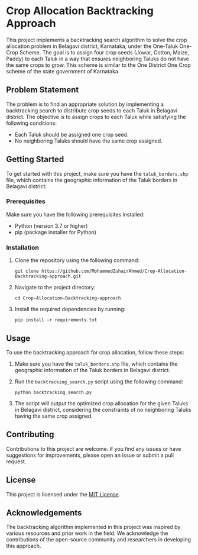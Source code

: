 # Crop Allocation Backtracking Approach

This project implements a backtracking search algorithm to solve the crop allocation problem in Belagavi district, Karnataka, under the One-Taluk One-Crop Scheme. The goal is to assign four crop seeds (Jowar, Cotton, Maize, Paddy) to each Taluk in a way that ensures neighboring Taluks do not have the same crops to grow. This scheme is similar to the One District One Crop scheme of the state government of Karnataka.

## Problem Statement

The problem is to find an appropriate solution by implementing a backtracking search to distribute crop seeds to each Taluk in Belagavi district. The objective is to assign crops to each Taluk while satisfying the following conditions:

- Each Taluk should be assigned one crop seed.
- No neighboring Taluks should have the same crop assigned.

## Getting Started

To get started with this project, make sure you have the `taluk_borders.shp` file, which contains the geographic information of the Taluk borders in Belagavi district.

### Prerequisites

Make sure you have the following prerequisites installed:

- Python (version 3.7 or higher)
- pip (package installer for Python)

### Installation

1. Clone the repository using the following command:

   ```shell
   git clone https://github.com/MohammedZuhairAhmed/Crop-Allocation-Backtracking-approach.git
   ```

2. Navigate to the project directory:

   ```shell
   cd Crop-Allocation-Backtracking-approach
   ```

3. Install the required dependencies by running:

   ```shell
   pip install -r requirements.txt
   ```

## Usage

To use the backtracking approach for crop allocation, follow these steps:

1. Make sure you have the `taluk_borders.shp` file, which contains the geographic information of the Taluk borders in Belagavi district.

2. Run the `backtracking_search.py` script using the following command:

   ```shell
   python backtracking_search.py
   ```

3. The script will output the optimized crop allocation for the given Taluks in Belagavi district, considering the constraints of no neighboring Taluks having the same crop assigned.

## Contributing

Contributions to this project are welcome. If you find any issues or have suggestions for improvements, please open an issue or submit a pull request.

## License

This project is licensed under the [MIT License](LICENSE).

## Acknowledgements

The backtracking algorithm implemented in this project was inspired by various resources and prior work in the field. We acknowledge the contributions of the open-source community and researchers in developing this approach.

